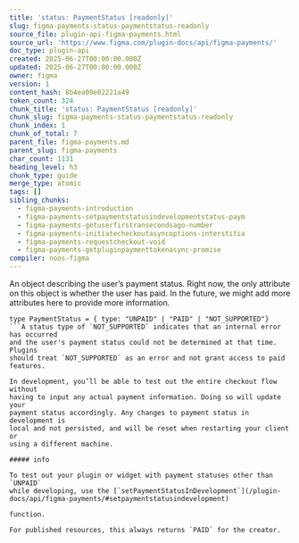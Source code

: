 ```yaml
---
title: 'status: PaymentStatus [readonly]'
slug: figma-payments-status-paymentstatus-readonly
source_file: plugin-api-figma-payments.html
source_url: 'https://www.figma.com/plugin-docs/api/figma-payments/'
doc_type: plugin-api
created: 2025-06-27T00:00:00.000Z
updated: 2025-06-27T00:00:00.000Z
owner: figma
version: 1
content_hash: 8b4ea09e02221a49
token_count: 324
chunk_title: 'status: PaymentStatus [readonly]'
chunk_slug: figma-payments-status-paymentstatus-readonly
chunk_index: 1
chunk_of_total: 7
parent_file: figma-payments.md
parent_slug: figma-payments
char_count: 1131
heading_level: h3
chunk_type: guide
merge_type: atomic
tags: []
sibling_chunks:
  - figma-payments-introduction
  - figma-payments-setpaymentstatusindevelopmentstatus-paym
  - figma-payments-getuserfirstransecondsago-number
  - figma-payments-initiatecheckoutasyncoptions-interstitia
  - figma-payments-requestcheckout-void
  - figma-payments-getpluginpaymenttokenasync-promise
compiler: noos-figma
---
```


An object describing the user’s payment status. Right now, the only
attribute on this object is whether the user has paid. In the future, we
might add more attributes here to provide more information.

```
type PaymentStatus = { type: "UNPAID" | "PAID" | "NOT_SUPPORTED"}
```A status type of `NOT_SUPPORTED` indicates that an internal error has occurred
and the user's payment status could not be determined at that time. Plugins
should treat `NOT_SUPPORTED` as an error and not grant access to paid features.

In development, you’ll be able to test out the entire checkout flow without
having to input any actual payment information. Doing so will update your
payment status accordingly. Any changes to payment status in development is
local and not persisted, and will be reset when restarting your client or
using a different machine.

##### info

To test out your plugin or widget with payment statuses other than `UNPAID`
while developing, use the [`setPaymentStatusInDevelopment`](/plugin-docs/api/figma-payments/#setpaymentstatusindevelopment)

function.

For published resources, this always returns `PAID` for the creator.
